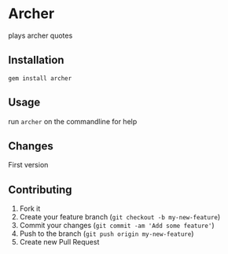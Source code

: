 # Archer

plays archer quotes

## Installation

    gem install archer

## Usage

run `archer` on the commandline for help

## Changes

First version

## Contributing

1. Fork it
2. Create your feature branch (`git checkout -b my-new-feature`)
3. Commit your changes (`git commit -am 'Add some feature'`)
4. Push to the branch (`git push origin my-new-feature`)
5. Create new Pull Request

